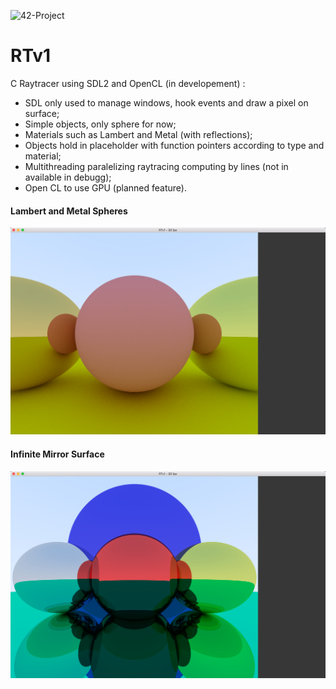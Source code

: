 ![42-Project](https://dl.dropboxusercontent.com/u/59532932/48-cole204220logo.png)
# RTv1
C Raytracer using SDL2 and OpenCL (in developement) :

- SDL only used to manage windows, hook events and draw a pixel on surface;
- Simple objects, only sphere for now; 
- Materials such as Lambert and Metal (with reflections);
- Objects hold in placeholder with function pointers according to type and material;
- Multithreading paralelizing raytracing computing by lines (not in available in debugg);
- Open CL to use GPU (planned feature).

#### Lambert and Metal Spheres
![preview](rtv1-preview.jpg)

#### Infinite Mirror Surface
![preview2](rtv1-preview2.jpg)
